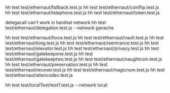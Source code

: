 hh test test/ethernaut/fallback.test.js
hh test test/ethernaut/coinflip.test.js
hh test test/ethernaut/telephone.test.js
hh test test/ethernaut/token.test.js

delegacall can't work in hardhat network
hh test test/ethernaut/delegation.test.js --network ganache

hh test test/ethernaut/force.test.js
hh test test/ethernaut/vault.test.js
hh test test/ethernaut/king.test.js
hh test test/ethernaut/reentrance.test.js
hh test test/ethernaut/elevator.test.js
hh test test/ethernaut/privacy.test.js
hh test test/ethernaut/gatekeepone.test.js
hh test test/ethernaut/gatekeeptwo.test.js
hh test test/ethernaut/naughtcoin.test.js
hh test test/ethernaut/preservation.test.js
hh test test/ethernaut/recover.test.js
hh test test/ethernaut/magicnum.test.js
hh test test/ethernaut/aliencodex.test.js

hh test test/localTest/test1.test.js --network local
